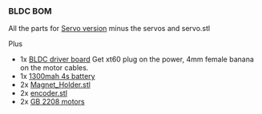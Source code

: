
### BLDC BOM

All the parts for [Servo version](https://github.com/rosmo-robot/Rosmo_3D/tree/main/V4/servo#readme) minus the servos and servo.stl

Plus

* 1x [BLDC driver board](https://github.com/Twisted-Fields/rp2040-motor-controller) Get xt60 plug on the power, 4mm female banana on the motor cables.
* 1x [1300mah 4s battery](https://www.aliexpress.com/item/33003200541.html) 
* 2x [Magnet_Holder.stl](https://github.com/rosmo-robot/Rosmo_3D/blob/a09dbaf5618fc7efe2f3068fb2b35d144179f3ac/V2/2.10/Magnet_Holder.stl)
* 2x [encoder.stl](https://github.com/rosmo-robot/Rosmo_3D/blob/main/V2/2.09/2.09-encoder.stl)
* 2x [GB 2208 motors](https://www.aliexpress.com/wholesale?catId=0&initiative_id=SB_20220818074047&SearchText=gb2208)
